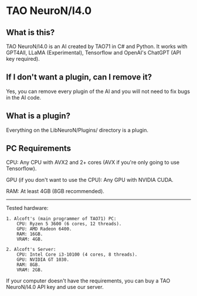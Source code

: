 # TAO NeuroN/I4.0
## What is this?
TAO NeuroN/I4.0 is an AI created by TAO71 in C# and Python. It works with GPT4All, LLaMA (Experimental), Tensorflow and OpenAI's ChatGPT (API key required).

## If I don't want a plugin, can I remove it?
Yes, you can remove every plugin of the AI and you will not need to fix bugs in the AI code.

## What is a plugin?
Everything on the LibNeuroN/Plugins/ directory is a plugin.

## PC Requirements
CPU: Any CPU with AVX2 and 2+ cores (AVX if you're only going to use Tensorflow).

GPU (if you don't want to use the CPU): Any GPU with NVIDIA CUDA.

RAM: At least 4GB (8GB recommended).

-----------------------------------

Tested hardware:

    1. Alcoft's (main programmer of TAO71) PC:
        CPU: Ryzen 5 3600 (6 cores, 12 threads).
        GPU: AMD Radeon 6400.
        RAM: 16GB.
        VRAM: 4GB.
    
    2. Alcoft's Server:
        CPU: Intel Core i3-10100 (4 cores, 8 threads).
        GPU: NVIDIA GT 1030.
        RAM: 8GB.
        VRAM: 2GB.

If your computer doesn't have the requirements, you can buy a TAO NeuroN/I4.0 API key and use our server.
